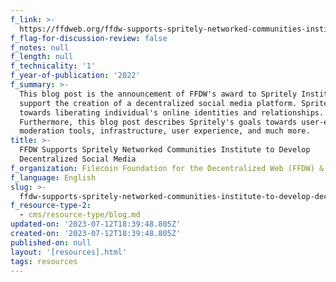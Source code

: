 ```yaml
---
f_link: >-
  https://ffdweb.org/ffdw-supports-spritely-networked-communities-institute-to-develop-decentralized-social-media/
f_flag-for-discussion-review: false
f_notes: null
f_length: null
f_technicality: '1'
f_year-of-publication: '2022'
f_summary: >-
  This blog post is the announcement of FFDW's award to Spritely Institute to
  support the creation of a decentralized social media platform. Spritely works
  towards liberating individual's online identities and relationships.
  Furthermore, this blog post describes Spritely's goals towards user-empowered
  moderation tools, infrastructure, user experience, and much more.
title: >-
  FFDW Supports Spritely Networked Communities Institute to Develop
  Decentralized Social Media
f_organization: Filecoin Foundation for the Decentralized Web (FFDW) & Spritely Institute
f_language: English
slug: >-
  ffdw-supports-spritely-networked-communities-institute-to-develop-decentralized-social-media
f_resource-type-2:
  - cms/resource-type/blog.md
updated-on: '2023-07-12T18:39:48.805Z'
created-on: '2023-07-12T18:39:48.805Z'
published-on: null
layout: '[resources].html'
tags: resources
---
```




